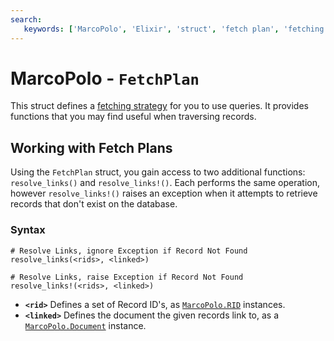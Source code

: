 ```yaml
---
search:
   keywords: ['MarcoPolo', 'Elixir', 'struct', 'fetch plan', 'fetching strategy', 'fetchplan']
---
```


# MarcoPolo - `FetchPlan`

This struct defines a [fetching strategy](../java/Fetching-Strategies.md) for you to use queries.  It provides functions that you may find useful when traversing records.

## Working with Fetch Plans

Using the `FetchPlan` struct, you gain access to two additional functions: `resolve_links()` and `resolve_links!()`.  Each performs the same operation, however `resolve_links!()` raises an exception when it attempts to retrieve records that don't exist on the database.

### Syntax

```
# Resolve Links, ignore Exception if Record Not Found
resolve_links(<rids>, <linked>)

# Resolve Links, raise Exception if Record Not Found
resolve_links!(<rids>, <linked>)
```

- **`<rid>`** Defines a set of Record ID's, as [`MarcoPolo.RID`](MarcoPolo-RID.md) instances.
- **`<linked>`** Defines the document the given records link to, as a [`MarcoPolo.Document`](MarcoPolo-Document.md) instance.





